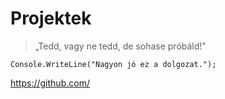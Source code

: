 # Projektek
> „Tedd, vagy ne tedd, de sohase próbáld!"

```
Console.WriteLine("Nagyon jó ez a dolgozat.");
```
<https://github.com/>